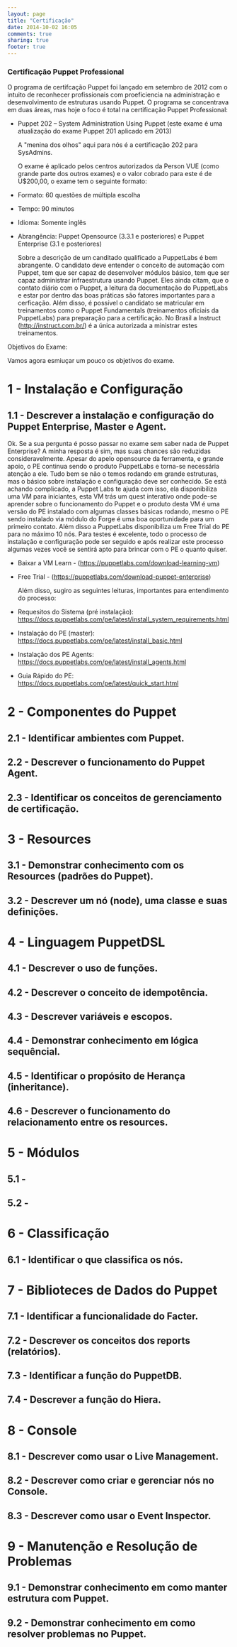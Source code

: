```yaml
---
layout: page
title: "Certificação"
date: 2014-10-02 16:05
comments: true
sharing: true
footer: true
---
```


### Certificação Puppet Professional

   O programa de certifcação Puppet foi lançado em setembro de 2012 com o intuito de reconhecer profissionais com proeficiencia na administração e desenvolvimento de estruturas usando Puppet.
   O programa se concentrava em duas áreas, mas hoje o foco é total na certificação Puppet Professional: 

- Puppet 202 – System Administration Using Puppet (este exame é uma atualização do exame Puppet 201 aplicado em 2013) 

   A "menina dos olhos" aqui para nós é a certificação 202 para SysAdmins.

   O exame é aplicado pelos centros autorizados da Person VUE (como grande parte dos outros exames) e o valor cobrado para este é de U$200,00, o exame tem o seguinte formato:

- Formato:     60 questões de múltipla escolha
- Tempo:       90 minutos
- Idioma:      Somente inglês
- Abrangência: Puppet Opensource (3.3.1 e posteriores) e Puppet Enterprise (3.1 e posteriores) 


   Sobre a descrição de um canditado qualificado a PuppetLabs é bem abrangente. O candidato deve entender o conceito de automação com Puppet, tem que ser capaz de desenvolver módulos básico, tem que ser capaz administrar infraestrutura usando Puppet. Eles ainda citam, que o contato diário com o Puppet, a leitura da documentação do PuppetLabs e estar por dentro das boas práticas são fatores importantes para a cerficação.
   Além disso, é possível o candidato se matricular em treinamentos como o Puppet Fundamentals (treinamentos oficiais da PuppetLabs) para preparação para a certificação. No Brasil a Instruct (http://instruct.com.br/) é a única autorizada a ministrar estes treinamentos.


Objetivos do Exame:

   Vamos agora esmiuçar um pouco os objetivos do exame.

# 1 - Instalação e Configuração

## 1.1 - Descrever a instalação e configuração do Puppet Enterprise, Master e Agent.
   Ok. Se a sua pergunta é posso passar no exame sem saber nada de Puppet Enterprise? A minha resposta é sim, mas suas chances são reduzidas consideravelmente. Apesar do apelo opensource da ferramenta, e grande apoio, o PE continua sendo o produto PuppetLabs e torna-se necessária atenção a ele. Tudo bem se não o temos rodando em grande estruturas, mas o básico sobre instalação e configuração deve ser conhecido. 
   Se está achando complicado, a Puppet Labs te ajuda com isso, ela disponibiliza uma VM para iniciantes, esta VM trás um quest interativo onde pode-se aprender sobre o funcionamento do Puppet e o produto desta VM é uma versão do PE instalado com algumas classes básicas rodando, mesmo o PE sendo instalado via módulo do Forge é uma boa oportunidade para um primeiro contato. Além disso a PuppetLabs disponibiliza um Free Trial do PE para no máximo 10 nós. Para testes é excelente, todo o processo de instalação e configuração pode ser seguido e após realizar este processo algumas vezes você se sentirá apto para brincar com o PE o quanto quiser.

- Baixar a VM Learn - (https://puppetlabs.com/download-learning-vm)
- Free Trial        - (https://puppetlabs.com/download-puppet-enterprise)

   Além disso, sugiro as seguintes leituras, importantes para entendimento do processo:
   
- Requesitos do Sistema (pré instalação): https://docs.puppetlabs.com/pe/latest/install_system_requirements.html
- Instalação do PE (master): https://docs.puppetlabs.com/pe/latest/install_basic.html
- Instalação dos PE Agents: https://docs.puppetlabs.com/pe/latest/install_agents.html
- Guia Rápido do PE: https://docs.puppetlabs.com/pe/latest/quick_start.html

# 2 - Componentes do Puppet 
## 2.1 - Identificar ambientes com Puppet.
## 2.2 - Descrever o funcionamento do Puppet Agent.
## 2.3 - Identificar os conceitos de gerenciamento de certificação.


# 3 - Resources
## 3.1 - Demonstrar conhecimento com os Resources (padrões do Puppet).
## 3.2 - Descrever um nó (node), uma classe e suas definições.

# 4 - Linguagem PuppetDSL
## 4.1 - Descrever o uso de funções.
## 4.2 - Descrever o conceito de idempotência.
## 4.3 - Descrever variáveis e escopos.
## 4.4 - Demonstrar conhecimento em lógica sequêncial.
## 4.5 - Identificar o propósito de Herança (inheritance).
## 4.6 - Descrever o funcionamento do relacionamento entre os resources.

# 5 - Módulos
## 5.1 - 
## 5.2 - 

# 6 - Classificação
## 6.1 - Identificar o que classifica os nós.

# 7 - Biblioteces de Dados do Puppet
## 7.1 - Identificar a funcionalidade do Facter.
## 7.2 - Descrever os conceitos dos reports (relatórios).
## 7.3 - Identificar a função do PuppetDB.
## 7.4 - Descrever a função do Hiera.


# 8 - Console
## 8.1 - Descrever como usar o Live Management.
## 8.2 - Descrever como criar e gerenciar nós no Console.
## 8.3 - Descrever como usar o Event Inspector.

# 9 - Manutenção e Resolução de Problemas
## 9.1 - Demonstrar conhecimento em como manter estrutura com Puppet.
## 9.2 - Demonstrar conhecimento em como resolver problemas no Puppet.
